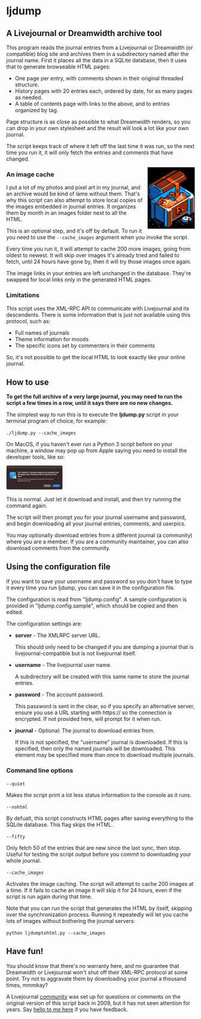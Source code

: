 # ljdump # 

## A Livejournal or Dreamwidth archive tool ##

This program reads the journal entries from a Livejournal or Dreamwidth (or compatible) blog site and archives them in a subdirectory named after the journal name.  First it places all the data in a SQLite database, then it uses that to generate browseable HTML pages:

* One page per entry, with comments shown in their original threaded structure.
* History pages with 20 entries each, ordered by date, for as many pages as needed.
* A table of contents page with links to the above, and to entries organized by tag.

Page structure is as close as possible to what Dreamwidth renders, so you can drop in your own stylesheet and the result will look a lot like your own journal.

The script keeps track of where it left off the last time it was run, so the next time you run it, it will only fetch the entries and comments that have changed.

<img src="treasure.jpg" style="max-width:25%;float:right;padding-left:0.7em;">

### An image cache ###

I put a lot of my photos and pixel art in my journal, and an archive would be kind of lame without them.  That's why this script can also attempt to store local copies of the images embedded in journal entries.  It organizes them by month in an images folder next to all the HTML.

This is an optional step, and it's off by default.  To run it you need to use the `--cache_images` argument when you invoke the script.

Every time you run it, it will attempt to cache 200 more images, going from oldest to newest.  It will skip over images it's already tried and failed to fetch, until 24 hours have gone by, then it will try those images once again.

The image links in your entries are left unchanged in the database.  They're swapped for local links only in the generated HTML pages.

### Limitations ###

This script uses the XML-RPC API to communicate with Livejournal and its descendents.  There is some information that is just not available using this protocol, such as:

* Full names of journals
* Theme information for moods
* The specific icons set by commenters in their comments

So, it's not possible to get the local HTML to look exactly like your online journal.

## How to use ##

__To get the full archive of a very large journal, you may need to run the script a few times in a row, until it says there are no new changes.__

The simplest way to run this is to execute the **ljdump.py** script in your terminal program of choice, for example:

`./ljdump.py --cache_images`

On MacOS, if you haven't ever run a Python 3 script before on your machine, a window may pop up from Apple saying you need to install the developer tools, like so:

<img src="dev_tools_alert.jpg" style="max-width:30%;">

This is normal.  Just let it download and install, and then try running the command again.

The script will then prompt you for your journal username and password, and begin downloading all your journal entries, comments, and userpics.

You may optionally download entries from a different journal (a community) where you are a member. If you are a community maintainer, you can also download comments from the community.

## Using the configuration file ##

If you want to save your username and password so you don't have to type it every time you run ljdump, you can save it in the configuration file.

The configuration is read from "ljdump.config". A sample configuration is provided in "ljdump.config.sample", which should be copied and then edited.

The configuration settings are:

* __server__ - The XMLRPC server URL.

  This should only need to be changed if you are dumping a journal that is livejournal-compatible but is not livejournal itself.

* __username__ - The livejournal user name.

  A subdirectory will be created with this same name to store the journal entries.

* __password__ - The account password.

  This password is sent in the clear, so if you specify an alternative server, ensure you use a URL starting with https:// so the connection is encrypted. If not provided here, will prompt for it when run.

* __journal__ - Optional: The journal to download entries from.

  If this is not specified, the "username" journal is downloaded. If this is specified, then only the named journals will be downloaded.  This element may be specified more than once to download multiple journals.

### Command line options ###

`--quiet`

Makes the script print a lot less status information to the console as it runs.

`--nohtml`

By defualt, this script constructs HTML pages after saving everything to the SQLite database.  This flag skips the HTML.

`--fifty`

Only fetch 50 of the entries that are new since the last sync, then stop.  Useful for testing the script output before you commit to downloading your whole journal.

`--cache_images`

Activates the image caching.  The script will attempt to cache 200 images at a time.  If it fails to cache an image it will skip it for 24 hours, even if the script is run again during that time.

Note that you can run the script that generates the HTML by itself, skipping over the synchronization process.  Running it repeatedly will let you cache lots of images without bothering the journal servers:

`python ljdumptohtml.py --cache_images`

## Have fun!  ##

You should know that there's no warranty here, and no guarantee that Dreamwidth or Livejournal won't shut off their XML-RPC protocol at some point.  Try not to aggravate them by downloading your journal a thousand times, mmmkay?

A Livejournal [community](https://ljdump.livejournal.com) was set up for questions or comments on the original version of this script back in 2009, but it has not seen attention for years.  Say [hello to me here](https://garote.dreamwidth.org/330489.html) if you have feedback.
